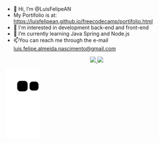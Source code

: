 - 👋 Hi, I’m @LuisFelipeAN
- My Portifolio is at: https://luisfelipean.github.io/freecodecamp/portifolio.html
- 👀 I'm interested in development back-end and front-end 
- 🌱 I’m currently learning Java Spring and Node.js
- 📫You can reach me through the e-mail <luis.felipe.almeida.nascimento@gmail.com>

<div align="center">
  <a href="https://github.com/LuisFelipeAN">
  <img height="180em" src="https://github-readme-stats.vercel.app/api?username=luisfelipean&show_icons=true&theme=white&include_all_commits=true&count_private=true"/>
  <img height="180em" src="https://github-readme-stats.vercel.app/api/top-langs/?username=luisfelipean&layout=compact&langs_count=7&theme=white"/>
</div>

![Snake animation](https://github.com/luisfelipean/luisfelipean/blob/output/github-contribution-grid-snake.svg)
  
<!---
LuisFelipeAN/LuisFelipeAN is a ✨ special ✨ repository because its `README.md` (this file) appears on your GitHub profile.
You can click the Preview link to take a look at your changes.
--->
